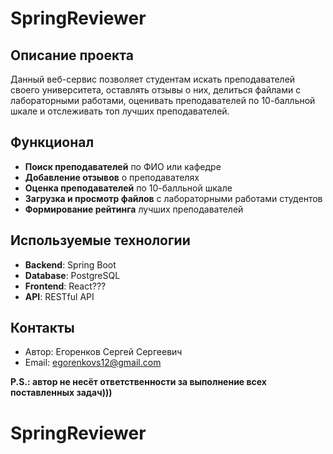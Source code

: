 # SpringReviewer

## Описание проекта

Данный веб-сервис позволяет студентам искать преподавателей своего университета, оставлять отзывы о них, делиться файлами с лабораторными работами, оценивать преподавателей по 10-балльной шкале и отслеживать топ лучших преподавателей.

## Функционал
- **Поиск преподавателей** по ФИО или кафедре
- **Добавление отзывов** о преподавателях
- **Оценка преподавателей** по 10-балльной шкале
- **Загрузка и просмотр файлов** с лабораторными работами студентов
- **Формирование рейтинга** лучших преподавателей

## Используемые технологии
- **Backend**: Spring Boot
- **Database**: PostgreSQL
- **Frontend**: React???
- **API**: RESTful API

## Контакты
- Автор: Егоренков Сергей Сергеевич
- Email: egorenkovs12@gmail.com

**P.S.: автор не несёт ответственности за выполнение всех поставленных задач)))**
# SpringReviewer
